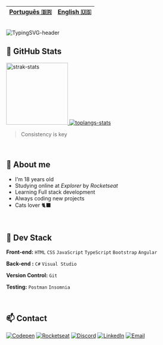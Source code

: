 | [Português 🇧🇷](https://github.com/apaolaoliveira/apaolaoliveira/blob/main/ReadMe-ptbr.md) | [English 🇺🇸](https://github.com/apaolaoliveira/apaolaoliveira/blob/main/README.md) |
|---|---|

<br>

<!-- I made it on https://readme-typing-svg.demolab.com/demo/ -->
<img alt="TypingSVG-header" title="Welcome Message" src="https://readme-typing-svg.demolab.com?font=Silkscreen&duration=3000&pause=1500&color=F3BD39&width=435&lines=Hey%2C+I'm+Paola+Oliveira;Welcome+to+my+GitHub+:%29;" />

## 💫 GitHub Stats

<!-- I got this cards in "https://github.com/anuraghazra/github-readme-stats" --> 
<a href="#">
    <!-- I got this cards in "https://github.com/anuraghazra/github-readme-stats" --> 
    <img alt="strak-stats" height="165" src="https://github-readme-streak-stats.herokuapp.com/?user=apaolaoliveira&theme=omni&hide_border=true&theme=dracula" /> 
    <img alt="toplangs-stats"  src="https://github-readme-stats.vercel.app/api/top-langs/?username=apaolaoliveira&layout=compact&hide_border=true&theme=dracula" />    
</a>
    
> Consistency is key

<br>

## 🍄 About me
    
- I'm 18 years old                                                                          
- Studying online at <em>Explorer</em> by <em>Rocketseat</em>  
- Learning Full stack development                                                     
- Always coding new projects  
- Cats lover 🐈‍⬛

<br>

## 🚀 Dev Stack
    
**Front-end:** `HTML` `CSS` `JavaScript` `TypeScript` `Bootstrap` `Angular`   

**Back-end :** `C#` `Visual Studio`  

**Version Control:** `Git`   

**Testing:** `Postman` `Insomnia`   

<br>

## 📫 Contact
 
<!-- Images from "https://dev.to/envoy_/150-badges-for-github-pnk" -->
[![Codepen](https://img.shields.io/badge/Codepen-000000?style=for-the-badge&logo=codepen&logoColor=white "Codepen")](https://codepen.io/apaolaoliveira)
[![Rocketseat](https://img.shields.io/badge/Codepen-000000?style=for-the-badge&logo=codepen&logoColor=white "Rocketseat")](https://codepen.io/apaolaoliveira)
[![Discord](https://img.shields.io/badge/@apaolaoliveira-7289DA?style=for-the-badge&logo=discord&logoColor=white "Discord")](#)
[![LinkedIn](https://img.shields.io/badge/LinkedIn-0077B5?style=for-the-badge&logo=linkedin&logoColor=white "LinkedIn")](https://www.linkedin.com/in/apaolaoliveira/)
[![Email](https://img.shields.io/badge/Gmail-D14836?style=for-the-badge&logo=gmail&logoColor=white "Email")](mailto:paolaoliveira.dev@gmail.com)


